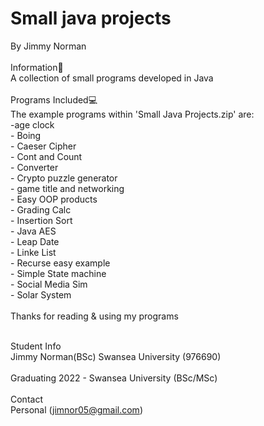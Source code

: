 # Small java projects
By Jimmy Norman\
\
Information📜\
A collection of small programs developed in Java\
\
Programs Included💻\
The example programs within 'Small Java Projects.zip' are:
\
\-age clock\
\- Boing\
\- Caeser Cipher\
\- Cont and Count\
\- Converter\
\- Crypto puzzle generator\
\- game title and networking\
\- Easy OOP products\
\- Grading Calc\
\- Insertion Sort\
\- Java AES\
\- Leap Date\
\- Linke List\
\- Recurse easy example\
\- Simple State machine\
\- Social Media Sim\
\- Solar System\
\
Thanks for reading & using my programs

\
Student Info\
Jimmy Norman(BSc) Swansea University (976690)\
\
Graduating 2022 - Swansea University (BSc/MSc)\
\
Contact\
Personal (jimnor05@gmail.com)
